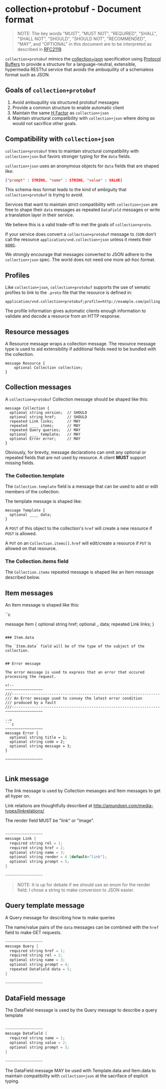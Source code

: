<!--

~~~~~~~~~~~~~~~~~
package collection;
///===================================================================
/// Collection+Protobuf messages
///===================================================================

// Documentation can be found at
// <https://github.com/ericmoritz/collection-protobuf/>

~~~~~~~~~~~~~~~~~


-->

# collection+protobuf - Document format

> NOTE: The key words "MUST", "MUST NOT", "REQUIRED", "SHALL", "SHALL
> NOT", "SHOULD", "SHOULD NOT", "RECOMMENDED", "MAY", and "OPTIONAL"
> in this document are to be interpreted as described in
> [RFC2119](http://tools.ietf.org/html/rfc2119).

`collection+protobuf` mimics the
[collection+json](http://amundsen.com/media-types/collection/format/)
specification using
[Protocol Buffers](https://developers.google.com/protocol-buffers/docs/overview)
to provide a structure for a language-neutral, extensible, hypermedia
RESTful service that avoids the ambuquility of a schemaless format
such as JSON.

## Goals of `collection+protobuf`

1. Avoid ambuquility via structured protobuf messages
2. Provide a common structure to enable automatic client
3. Maintain the same [H Factor](http://amundsen.com/hypermedia/hfactor/) as
   `collection+json`
4. Maintain structural compatibility with `collection+json` where doing
   so would not sacrifice other goals.

## Compatibility with `collection+json`

`collection+protobuf` tries to maintain structural compatibility with
`collection+json` but favors stronger typing for the `data` fields.

`collection+json` uses an anonymous objects for `data` fields that are
shaped like:

```json
{"prompt" : STRING, "name" : STRING, "value" : VALUE}
```

This schema-less format leads to the kind of ambiguity that
`collection+protobuf` is trying to avoid.

Services that want to maintain strict compatibility with
`collection+json` are free to shape their `data` messages as repeated
`DataField` messages or write a translation layer in their service.

We believe this is a valid trade-off to met the goals of
`collection+proto`.

If your service does convert a `collection+protobuf` message to `JSON`
don't call the resource `application/vnd.collection+json` unless it
meets their
[spec](http://amundsen.com/media-types/collection/format/).

We strongly encourage that messages converted to JSON adhere to the
`collection+json` spec.  The world does not need one more ad-hoc
format.

## Profiles

Like `collection+json`, `collection+protobuf` supports the use of
sematic profiles to link to the `.proto` file that the resource is
defined in:

    application/vnd.collection+protobuf;profile=http://example.com/polling.proto#polling.QuestionCollection

The profile information gives automatic clients enough information to
validate and decode a resource from an HTTP response.

## Resource messages

A Resource message wraps a collection message.  The resource
message type is used to aid extensibility if additional fields need
to be bundled with the collection. 

    message Resource {
        optional Collection collection; 
    }

## Collection messages

A `collection+protobuf` Collection message should be shaped like
this:

    message Collection {
	  optional string version;  // SHOULD
      optional string href;		// SHOULD
      repeated Link links;		// MAY
      repeated ____ items;		// MAY
      repeated Query queries;	// MAY
      optional ____ template;	// MAY
      optional Error error;		// MAY
    }


Obviously, for brevity, message declarations can omit any optional or
repeated fields that are not used by resource.  A client **MUST** support
missing fields.

### The Collection.template

The `Collection.template` field is a message that can be used to add
or edit members of the collection.

The template message is shaped like:

    message Template {
      optional ____ data;
    }
    
A `POST` of this object to the collection's `href` will create a new
resource if `POST` is allowed.

A `PUT` on an `Collection.items[].href` will edit/create a resource
if `PUT` is allowed on that resource.

### The Collection.items field

The `Collection.items` repeated message is shaped like an Item message
described below.


## Item messages

An Item message is shaped like this:

``c 

message Item {
  optional string href;
  optional _ data;
  repeated Link links;
}

```

### Item.data

The `Item.data` field will be of the type of the subject of the
collection.


## Error message

The error message is used to express that an error that occured
processing the request.

<!-- 
~~~~~~~~~~~~~~~~~
///-------------------------------------------------------------------
/// An Error message used to convey the latest error condition
/// produced by a fault
///-------------------------------------------------------------------
~~~~~~~~~~~~~~~~~

-->
```c
~~~~~~~~~~~~~~~~~
message Error {
  optional string title = 1;
  optional string code = 2;
  optional string message = 3;
}

~~~~~~~~~~~~~~~~~


```

## Link message

The link message is used by Collection mesasges and Item messages to
get all hyper on.

Link relations are thoughtfully described at
http://amundsen.com/media-types/linkrelations/

The render field MUST be "link" or "image".

<!--
~~~~~~~~~~~~~~~~~
///-------------------------------------------------------------------
/// A Link message for Collection.links & Item.links
///
/// To get all hyper on.
/// List of official link relations:
/// http://www.iana.org/assignments/link-relations/link-relations.xhtml
///-------------------------------------------------------------------
~~~~~~~~~~~~~~~~~

-->
```c

~~~~~~~~~~~~~~~~~
message Link {
  required string rel = 1;
  required string href = 2;
  optional string name = 3;
  optional string render = 4 [default="link"];
  optional string prompt = 5;
}

~~~~~~~~~~~~~~~~~

```

> NOTE: It is up for debate if we should use an enum for the render
> field; I chose a string to make conversion to JSON easier.

## Query template message

A Query message for describing how to make queries

The name/value pairs of the `data` messages can be combined with the
`href` field to make GET requests.

<!--
~~~~~~~~~~~~~~~~~
///-------------------------------------------------------------------
/// A Query message for describing how to make queries
///
/// The name/value pairs of the `data` messages can be combined with the
/// `href` field to make GET requests.
///-------------------------------------------------------------------
~~~~~~~~~~~~~~~~~


-->

```c
~~~~~~~~~~~~~~~~~
message Query {
  required string href = 1;
  required string rel = 2;
  optional string name = 3;
  optional string prompt = 4;
  repeated DataField data = 5;
}

~~~~~~~~~~~~~~~~~


```

## DataField message
    
The DataField message is used by the Query message to describe a query template

<!--
~~~~~~~~~~~~~~~~~
///-------------------------------------------------------------------
/// The DataField message is used by the Query message to describe a
/// query template
///-------------------------------------------------------------------

~~~~~~~~~~~~~~~~~


-->

```c

~~~~~~~~~~~~~~~~~
message DataField {
  required string name = 1;
  optional string value = 2;
  optional string prompt = 3;
}

~~~~~~~~~~~~~~~~~


```

The DataField message MAY be used with Template.data and Item.data to maintain
compatibility with `collection+json` at the sacriface of explicit typing.

